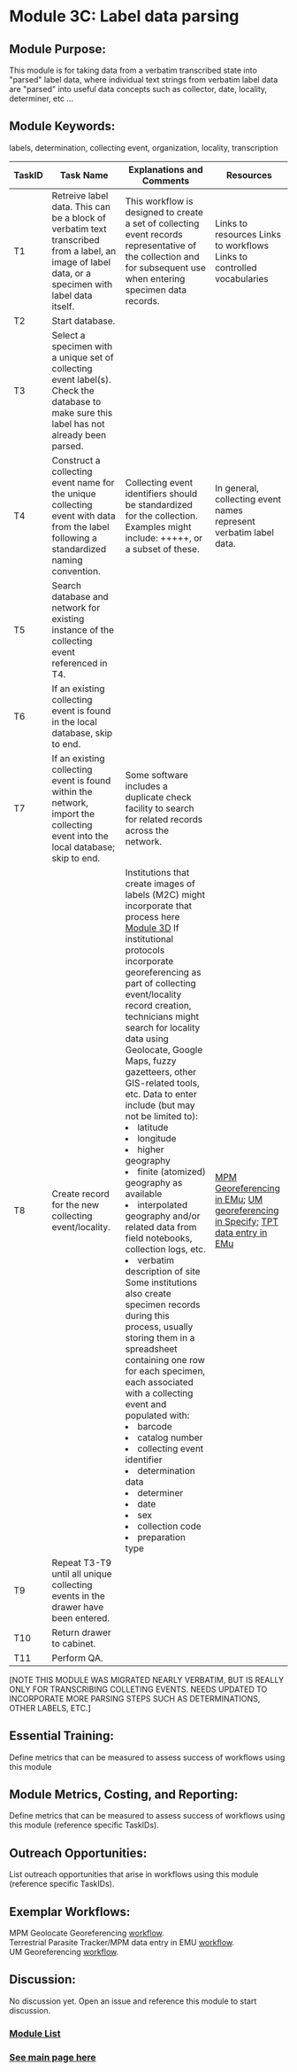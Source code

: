 # Module 3C: Label data parsing

## Module Purpose: 
This module is for taking data from a verbatim transcribed state into "parsed" label data, where individual text strings from verbatim label data are "parsed" into useful data concepts such as collector, date, locality, determiner, etc ...

## Module Keywords: 
labels, determination, collecting event, organization, locality, transcription


| TaskID | Task Name | Explanations and Comments | Resources |
|--------|-----------|---------------------------|-----------|
|T1|Retreive label data. This can be a block of verbatim text transcribed from a label, an image of label data, or a specimen with label data itself.|This workflow is designed to create a set of collecting event records representative of the collection and for subsequent use when entering specimen data records.| Links to resources  Links to workflows  Links to controlled vocabularies|
|T2|Start database.|||
|T3|Select a specimen with a unique set of collecting event label(s). Check the database to make sure this label has not already been parsed.|||
|T4|Construct a collecting event name for the unique collecting event with data from the label following a standardized naming convention.|Collecting event identifiers should be standardized for the collection. Examples might include: <country code>+<state code>+<verbatim directions>+<collectorname>+<date>+<serial identifier>, or a subset of these.|In general, collecting event names represent verbatim label data.|
|T5|Search database and network for existing instance of the collecting event referenced in T4.|||
|T6|If an existing collecting event is found in the local database, skip to end.|||
|T7|If an existing collecting event is found within the network, import the collecting event into the local database; skip to end.|Some software includes a duplicate check facility to search for related records across the network.||
|T8|Create record for the new collecting event/locality.|Institutions that create images of labels (M2C) might incorporate that process here [Module 3D](https://github.com/EntCollNet/BugFlow/blob/master/modules/module_3/module_3D.md)  If institutional protocols incorporate georeferencing as part of collecting event/locality record creation, technicians might search for locality data using Geolocate, Google Maps, fuzzy gazetteers, other GIS-related tools, etc. Data to enter include (but may not be limited to):  <li>latitude</li><li>longitude</li><li>higher geography</li><li>finite (atomized) geography as available</li><li>interpolated geography and/or related data from field notebooks, collection logs, etc.</li><li>verbatim description of site</li>  Some institutions also create specimen records during this process, usually storing them in a spreadsheet containing one row for each specimen, each associated with a collecting event and populated with:  <li>barcode</li><li>catalog number</li><li>collecting event identifier</li><li>determination data</li><li>determiner</li><li>date</li><li>sex</li><li>collection code</li><li>preparation type</li>| [MPM Georeferencing in EMu](https://github.com/EntCollNet/BugFlow/blob/master/workflows/MPM_GeoLocate_101_DRAFT.pdf); [UM georeferencing in Specify](https://github.com/EntCollNet/BugFlow/blob/master/workflows/UM%20-%20Georeferencing%20Specimens%20in%20Specify%20-%2022%20Oct%202019.pdf); [TPT data entry in EMu](https://github.com/EntCollNet/BugFlow/blob/master/workflows/TPT-MPM-EMu-Terrestrial%20Parasites%20Data%20Entry.pdf)|
|T9|Repeat T3-T9 until all unique collecting events in the drawer have been entered.|||
|T10|Return drawer to cabinet.|||
|T11|Perform QA.|||

[NOTE THIS MODULE WAS MIGRATED NEARLY VERBATIM, BUT IS REALLY ONLY FOR TRANSCRIBING COLLETING EVENTS. NEEDS UPDATED TO INCORPORATE MORE PARSING STEPS SUCH AS DETERMINATIONS, OTHER LABELS, ETC.]

## Essential Training: 
Define metrics that can be measured to assess success of workflows using this module

## Module Metrics, Costing, and Reporting: 
Define metrics that can be measured to assess success of workflows using this module (reference specific TaskIDs).

## Outreach Opportunities: 
List outreach opportunities that arise in workflows using this module (reference specific TaskIDs).

## Exemplar Workflows: 
MPM Geolocate Georeferencing [workflow](https://github.com/EntCollNet/BugFlow/blob/master/workflows/MPM_GeoLocate_101_DRAFT.pdf).   
Terrestrial Parasite Tracker/MPM data entry in EMU [workflow](https://github.com/EntCollNet/BugFlow/blob/master/workflows/TPT-MPM-EMu-Terrestrial%20Parasites%20Data%20Entry.pdf).   
UM Georeferencing [workflow](https://github.com/EntCollNet/BugFlow/blob/master/workflows/UM%20-%20Georeferencing%20Specimens%20in%20Specify%20-%2022%20Oct%202019.pdf). 

## Discussion:
No discussion yet. Open an issue and reference this module to start discussion.

### [Module List](https://entcollnet.github.io/BugFlow/modules/)
### [See main page here](https://entcollnet.github.io/BugFlow/)
